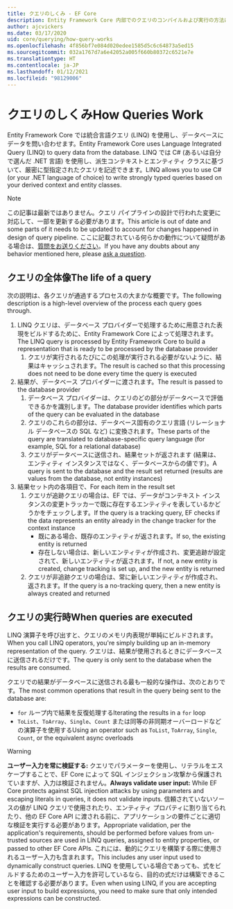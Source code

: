 ```yaml
---
title: クエリのしくみ - EF Core
description: Entity Framework Core 内部でのクエリのコンパイルおよび実行の方法に関する一般的な情報
author: ajcvickers
ms.date: 03/17/2020
uid: core/querying/how-query-works
ms.openlocfilehash: 4f856bf7e084d020edee1585d5c6c64873a5ed15
ms.sourcegitcommit: 032a1767d7a6e42052a005f660b80372c6521e7e
ms.translationtype: HT
ms.contentlocale: ja-JP
ms.lasthandoff: 01/12/2021
ms.locfileid: "98129006"
---
```

# <a name="how-queries-work"></a><span data-ttu-id="8b70a-103">クエリのしくみ</span><span class="sxs-lookup"><span data-stu-id="8b70a-103">How Queries Work</span></span>

<span data-ttu-id="8b70a-104">Entity Framework Core では統合言語クエリ (LINQ) を使用し、データベースにデータを問い合わせます。</span><span class="sxs-lookup"><span data-stu-id="8b70a-104">Entity Framework Core uses Language Integrated Query (LINQ) to query data from the database.</span></span> <span data-ttu-id="8b70a-105">LINQ では C# (あるいは自分で選んだ .NET 言語) を使用し、派生コンテキストとエンティティ クラスに基づいて、厳密に型指定されたクエリを記述できます。</span><span class="sxs-lookup"><span data-stu-id="8b70a-105">LINQ allows you to use C# (or your .NET language of choice) to write strongly typed queries based on your derived context and entity classes.</span></span>

> [!NOTE]
> <span data-ttu-id="8b70a-106">この記事は最新ではありません。クエリ パイプラインの設計で行われた変更に対応して、一部を更新する必要があります。</span><span class="sxs-lookup"><span data-stu-id="8b70a-106">This article is out of date and some parts of it needs to be updated to account for changes happened in design of query pipeline.</span></span> <span data-ttu-id="8b70a-107">ここに記載されている何らかの動作について疑問がある場合は、[質問をお送りください](https://github.com/dotnet/efcore/issues/new/choose)。</span><span class="sxs-lookup"><span data-stu-id="8b70a-107">If you have any doubts about any behavior mentioned here, please [ask a question](https://github.com/dotnet/efcore/issues/new/choose).</span></span>

## <a name="the-life-of-a-query"></a><span data-ttu-id="8b70a-108">クエリの全体像</span><span class="sxs-lookup"><span data-stu-id="8b70a-108">The life of a query</span></span>

<span data-ttu-id="8b70a-109">次の説明は、各クエリが通過するプロセスの大まかな概要です。</span><span class="sxs-lookup"><span data-stu-id="8b70a-109">The following description is a high-level overview of the process each query goes through.</span></span>

1. <span data-ttu-id="8b70a-110">LINQ クエリは、データベース プロバイダーで処理するために用意された表現をビルドするために、Entity Framework Core によって処理されます。</span><span class="sxs-lookup"><span data-stu-id="8b70a-110">The LINQ query is processed by Entity Framework Core to build a representation that is ready to be processed by the database provider</span></span>
   1. <span data-ttu-id="8b70a-111">クエリが実行されるたびにこの処理が実行される必要がないように、結果はキャッシュされます。</span><span class="sxs-lookup"><span data-stu-id="8b70a-111">The result is cached so that this processing does not need to be done every time the query is executed</span></span>
2. <span data-ttu-id="8b70a-112">結果が、データベース プロバイダーに渡されます。</span><span class="sxs-lookup"><span data-stu-id="8b70a-112">The result is passed to the database provider</span></span>
   1. <span data-ttu-id="8b70a-113">データベース プロバイダーは、クエリのどの部分がデータベースで評価できるかを識別します。</span><span class="sxs-lookup"><span data-stu-id="8b70a-113">The database provider identifies which parts of the query can be evaluated in the database</span></span>
   2. <span data-ttu-id="8b70a-114">クエリのこれらの部分は、データベース固有のクエリ言語 (リレーショナル データベースの SQL など) に変換されます。</span><span class="sxs-lookup"><span data-stu-id="8b70a-114">These parts of the query are translated to database-specific query language (for example, SQL for a relational database)</span></span>
   3. <span data-ttu-id="8b70a-115">クエリがデータべースに送信され、結果セットが返されます (結果は、エンティティ インスタンスではなく、データベースからの値です)。</span><span class="sxs-lookup"><span data-stu-id="8b70a-115">A query is sent to the database and the result set returned (results are values from the database, not entity instances)</span></span>
3. <span data-ttu-id="8b70a-116">結果セット内の各項目で、</span><span class="sxs-lookup"><span data-stu-id="8b70a-116">For each item in the result set</span></span>
   1. <span data-ttu-id="8b70a-117">クエリが追跡クエリの場合は、EF では、データがコンテキスト インスタンスの変更トラッカーで既に存在するエンティティを表しているかどうかをチェックします。</span><span class="sxs-lookup"><span data-stu-id="8b70a-117">If the query is a tracking query, EF checks if the data represents an entity already in the change tracker for the context instance</span></span>
      * <span data-ttu-id="8b70a-118">既にある場合、既存のエンティティが返されます。</span><span class="sxs-lookup"><span data-stu-id="8b70a-118">If so, the existing entity is returned</span></span>
      * <span data-ttu-id="8b70a-119">存在しない場合は、新しいエンティティが作成され、変更追跡が設定されて、新しいエンティティが返されます。</span><span class="sxs-lookup"><span data-stu-id="8b70a-119">If not, a new entity is created, change tracking is set up, and the new entity is returned</span></span>
   2. <span data-ttu-id="8b70a-120">クエリが非追跡クエリの場合は、常に新しいエンティティが作成され、返されます。</span><span class="sxs-lookup"><span data-stu-id="8b70a-120">If the query is a no-tracking query, then a new entity is always created and returned</span></span>

## <a name="when-queries-are-executed"></a><span data-ttu-id="8b70a-121">クエリの実行時</span><span class="sxs-lookup"><span data-stu-id="8b70a-121">When queries are executed</span></span>

<span data-ttu-id="8b70a-122">LINQ 演算子を呼び出すと、クエリのメモリ内表現が単純にビルドされます。</span><span class="sxs-lookup"><span data-stu-id="8b70a-122">When you call LINQ operators, you're simply building up an in-memory representation of the query.</span></span> <span data-ttu-id="8b70a-123">クエリは、結果が使用されるときにデータベースに送信されるだけです。</span><span class="sxs-lookup"><span data-stu-id="8b70a-123">The query is only sent to the database when the results are consumed.</span></span>

<span data-ttu-id="8b70a-124">クエリでの結果がデータベースに送信される最も一般的な操作は、次のとおりです。</span><span class="sxs-lookup"><span data-stu-id="8b70a-124">The most common operations that result in the query being sent to the database are:</span></span>

* <span data-ttu-id="8b70a-125">`for` ループ内で結果を反復処理する</span><span class="sxs-lookup"><span data-stu-id="8b70a-125">Iterating the results in a `for` loop</span></span>
* <span data-ttu-id="8b70a-126">`ToList`、`ToArray`、`Single`、`Count` または同等の非同期オーバーロードなどの演算子を使用する</span><span class="sxs-lookup"><span data-stu-id="8b70a-126">Using an operator such as `ToList`, `ToArray`, `Single`, `Count`, or the equivalent async overloads</span></span>

> [!WARNING]
> <span data-ttu-id="8b70a-127">**ユーザー入力を常に検証する:** クエリでパラメーターを使用し、リテラルをエスケープすることで、EF Core によって SQL インジェクション攻撃から保護されていますが、入力は検証されません。</span><span class="sxs-lookup"><span data-stu-id="8b70a-127">**Always validate user input:** While EF Core protects against SQL injection attacks by using parameters and escaping literals in queries, it does not validate inputs.</span></span> <span data-ttu-id="8b70a-128">信頼されていないソースの値が LINQ クエリで使用されたり、エンティティ プロパティに割り当てられたり、他の EF Core API に渡される前に、アプリケーションの要件ごとに適切な検証を実行する必要があります。</span><span class="sxs-lookup"><span data-stu-id="8b70a-128">Appropriate validation, per the application's requirements, should be performed before values from un-trusted sources are used in LINQ queries, assigned to entity properties, or passed to other EF Core APIs.</span></span> <span data-ttu-id="8b70a-129">これには、動的にクエリを構築する際に使用されるユーザー入力も含まれます。</span><span class="sxs-lookup"><span data-stu-id="8b70a-129">This includes any user input used to dynamically construct queries.</span></span> <span data-ttu-id="8b70a-130">LINQ を使用している場合であっても、式をビルドするためのユーザー入力を許可しているなら、目的の式だけは構築できることを確認する必要があります。</span><span class="sxs-lookup"><span data-stu-id="8b70a-130">Even when using LINQ, if you are accepting user input to build expressions, you need to make sure that only intended expressions can be constructed.</span></span>
